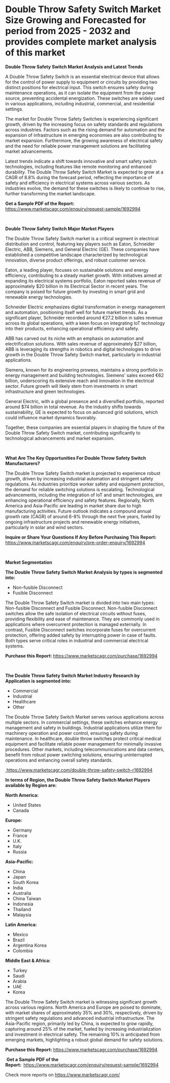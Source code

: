 <p><h1>Double Throw Safety Switch Market Size Growing and Forecasted for period from 2025 - 2032 and provides complete market analysis of this market</h1></p><p><strong>Double Throw Safety Switch Market Analysis and Latest Trends</strong></p>
<p><p>A Double Throw Safety Switch is an essential electrical device that allows for the control of power supply to equipment or circuits by providing two distinct positions for electrical input. This switch ensures safety during maintenance operations, as it can isolate the equipment from the power source, preventing accidental energization. These switches are widely used in various applications, including industrial, commercial, and residential settings.</p><p>The market for Double Throw Safety Switches is experiencing significant growth, driven by the increasing focus on safety standards and regulations across industries. Factors such as the rising demand for automation and the expansion of infrastructure in emerging economies are also contributing to market expansion. Furthermore, the growing awareness of electrical safety and the need for reliable power management solutions are facilitating market advancements.</p><p>Latest trends indicate a shift towards innovative and smart safety switch technologies, including features like remote monitoring and enhanced durability. The Double Throw Safety Switch Market is expected to grow at a CAGR of 8.8% during the forecast period, reflecting the importance of safety and efficiency in electrical systems across various sectors. As industries evolve, the demand for these switches is likely to continue to rise, further transforming the market landscape.</p></p>
<p><strong>Get a Sample PDF of the Report:&nbsp;</strong> <a href="https://www.marketscagr.com/enquiry/request-sample/1692994?utm_campaign=2008&utm_medium=2&utm_source=Github&utm_content=ia&utm_term=08012025&utm_id=double-throw-safety-switch">https://www.marketscagr.com/enquiry/request-sample/1692994</a></p>
<p>&nbsp;</p>
<p><strong>Double Throw Safety Switch Major Market Players</strong></p>
<p><p>The Double Throw Safety Switch market is a critical segment in electrical distribution and control, featuring key players such as Eaton, Schneider Electric, ABB, Siemens, and General Electric (GE). These companies have established a competitive landscape characterized by technological innovation, diverse product offerings, and robust customer service.</p><p>Eaton, a leading player, focuses on sustainable solutions and energy efficiency, contributing to a steady market growth. With initiatives aimed at expanding its electrical systems portfolio, Eaton reported sales revenue of approximately $20 billion in its Electrical Sector in recent years. The company is poised for future growth by investing in smart grid and renewable energy technologies.</p><p>Schneider Electric emphasizes digital transformation in energy management and automation, positioning itself well for future market trends. As a significant player, Schneider recorded around €27.2 billion in sales revenue across its global operations, with a keen focus on integrating IoT technology into their products, enhancing operational efficiency and safety.</p><p>ABB has carved out its niche with an emphasis on automation and electrification solutions. With sales revenue of approximately $27 billion, ABB is leveraging its strengths in robotics and digital technologies to drive growth in the Double Throw Safety Switch market, particularly in industrial applications.</p><p>Siemens, known for its engineering prowess, maintains a strong portfolio in energy management and building technologies. Siemens' sales exceed €62 billion, underscoring its extensive reach and innovation in the electrical sector. Future growth will likely stem from investments in smart infrastructure and green technologies.</p><p>General Electric, with a global presence and a diversified portfolio, reported around $74 billion in total revenue. As the industry shifts towards sustainability, GE is expected to focus on advanced grid solutions, which could influence market dynamics favorably.</p><p>Together, these companies are essential players in shaping the future of the Double Throw Safety Switch market, contributing significantly to technological advancements and market expansion.</p></p>
<p>&nbsp;</p>
<p><strong>What Are The Key Opportunities For Double Throw Safety Switch Manufacturers?</strong></p>
<p><p>The Double Throw Safety Switch market is projected to experience robust growth, driven by increasing industrial automation and stringent safety regulations. As industries prioritize worker safety and equipment protection, the demand for reliable switching solutions is escalating. Technological advancements, including the integration of IoT and smart technologies, are enhancing operational efficiency and safety features. Regionally, North America and Asia-Pacific are leading in market share due to high manufacturing activities. Future outlook indicates a compound annual growth rate (CAGR) of around 6-8% through the next five years, fueled by ongoing infrastructure projects and renewable energy initiatives, particularly in solar and wind sectors.</p></p>
<p><strong>Inquire or Share Your Questions If Any Before Purchasing This Report:</strong> <a href="https://www.marketscagr.com/enquiry/pre-order-enquiry/1692994?utm_campaign=2008&utm_medium=2&utm_source=Github&utm_content=ia&utm_term=08012025&utm_id=double-throw-safety-switch">https://www.marketscagr.com/enquiry/pre-order-enquiry/1692994</a></p>
<p>&nbsp;</p>
<p><strong>Market Segmentation</strong></p>
<p><strong>The Double Throw Safety Switch Market Analysis by types is segmented into:</strong></p>
<p><ul><li>Non-fusible Disconnect</li><li>Fusible Disconnect</li></ul></p>
<p><p>The Double Throw Safety Switch market is divided into two main types: Non-fusible Disconnect and Fusible Disconnect. Non-fusible Disconnect switches allow the safe isolation of electrical circuits without fuses, providing flexibility and ease of maintenance. They are commonly used in applications where overcurrent protection is managed externally. In contrast, Fusible Disconnect switches incorporate fuses for overcurrent protection, offering added safety by interrupting power in case of faults. Both types serve critical roles in industrial and commercial electrical systems.</p></p>
<p><strong>Purchase this Report:&nbsp;</strong><a href="https://www.marketscagr.com/purchase/1692994?utm_campaign=2008&utm_medium=2&utm_source=Github&utm_content=ia&utm_term=08012025&utm_id=double-throw-safety-switch">https://www.marketscagr.com/purchase/1692994</a></p>
<p>&nbsp;</p>
<p><strong>The Double Throw Safety Switch Market Industry Research by Application is segmented into:</strong></p>
<p><ul><li>Commercial</li><li>Industrial</li><li>Healthcare</li><li>Other</li></ul></p>
<p><p>The Double Throw Safety Switch Market serves various applications across multiple sectors. In commercial settings, these switches enhance energy management and safety in buildings. Industrial applications utilize them for machinery operation and power control, ensuring safety during maintenance. In healthcare, double throw switches protect critical medical equipment and facilitate reliable power management for minimally invasive procedures. Other markets, including telecommunications and data centers, benefit from robust power switching solutions, ensuring uninterrupted operations and enhancing overall safety standards.</p></p>
<p><a href="https://www.marketscagr.com/double-throw-safety-switch-r1692994?utm_campaign=2008&utm_medium=2&utm_source=Github&utm_content=ia&utm_term=08012025&utm_id=double-throw-safety-switch">&nbsp;https://www.marketscagr.com/double-throw-safety-switch-r1692994</a></p>
<p><strong>In terms of Region, the Double Throw Safety Switch Market Players available by Region are:</strong></p>
<p>
    <p> <strong> North America: </strong>
        <ul>
            <li>United States</li>
            <li>Canada</li>
        </ul>
        </p> 
    <p> <strong> Europe: </strong>
        <ul>
            <li>Germany</li>
            <li>France</li>
            <li>U.K.</li>
            <li>Italy</li>
            <li>Russia</li>
        </ul>
        </p> 
    <p> <strong> Asia-Pacific: </strong>
        <ul>
            <li>China</li>
            <li>Japan</li>
            <li>South Korea</li>
            <li>India</li>
            <li>Australia</li>
            <li>China Taiwan</li>
            <li>Indonesia</li>
            <li>Thailand</li>
            <li>Malaysia</li>
        </ul>
        </p> 
    <p> <strong> Latin America: </strong>
        <ul>
            <li>Mexico</li>
            <li>Brazil</li>
            <li>Argentina Korea</li>
            <li>Colombia</li>
        </ul>
        </p> 
    <p> <strong> Middle East & Africa: </strong>
        <ul>
            <li>Turkey</li>
            <li>Saudi</li>
            <li>Arabia</li>
            <li>UAE</li>
            <li>Korea</li>
        </ul>
    </p>
    </p>
<p><p>The Double Throw Safety Switch market is witnessing significant growth across various regions. North America and Europe are poised to dominate, with market shares of approximately 35% and 30%, respectively, driven by stringent safety regulations and advanced industrial infrastructure. The Asia-Pacific region, primarily led by China, is expected to grow rapidly, capturing around 25% of the market, fueled by increasing industrialization and investment in electrical safety. The remaining 10% is anticipated from emerging markets, highlighting a robust global demand for safety solutions.</p></p>
<p><strong>Purchase this Report: </strong><a href="https://www.marketscagr.com/purchase/1692994?utm_campaign=2008&utm_medium=2&utm_source=Github&utm_content=ia&utm_term=08012025&utm_id=double-throw-safety-switch">https://www.marketscagr.com/purchase/1692994</a></p>
<p>&nbsp;<strong>Get a Sample PDF of the Report:&nbsp;&nbsp;</strong><a href="https://www.marketscagr.com/enquiry/request-sample/1692994?utm_campaign=2008&utm_medium=2&utm_source=Github&utm_content=ia&utm_term=08012025&utm_id=double-throw-safety-switch">https://www.marketscagr.com/enquiry/request-sample/1692994</a></p>
<p><strong></strong></p>
<p>Check more reports on <a href="https://www.marketscagr.com/?utm_campaign=2008&utm_medium=2&utm_source=Github&utm_content=ia&utm_term=08012025&utm_id=double-throw-safety-switch">https://www.marketscagr.com/</a></p>